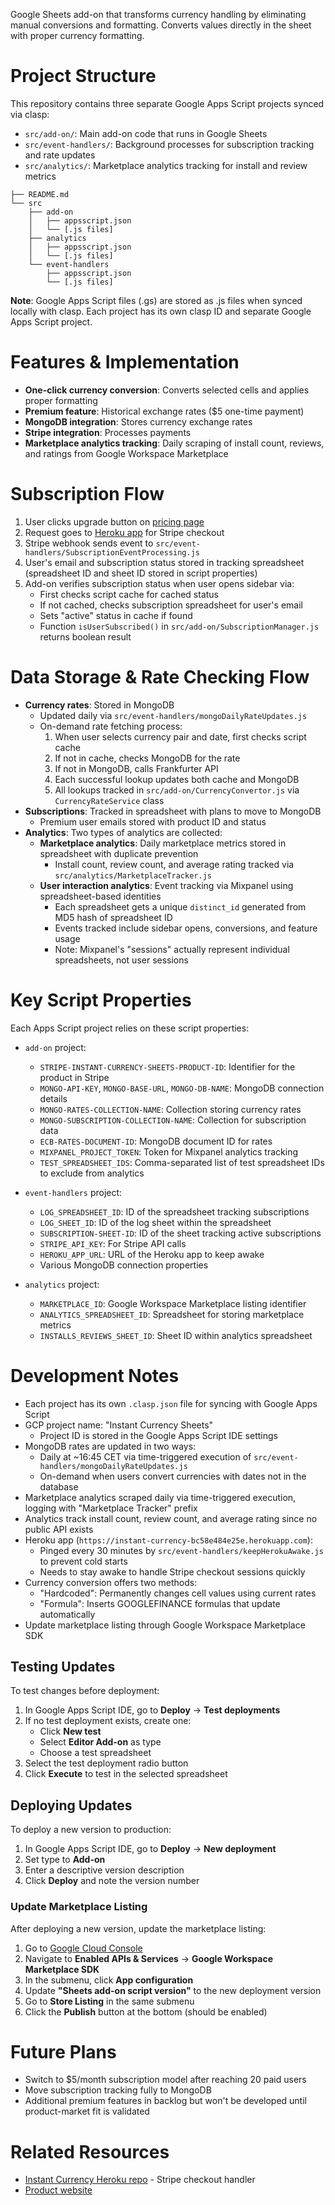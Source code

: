 Google Sheets add-on that transforms currency handling by eliminating manual conversions and formatting. Converts values directly in the sheet with proper currency formatting.

# Project Structure

This repository contains three separate Google Apps Script projects synced via clasp:

- `src/add-on/`: Main add-on code that runs in Google Sheets
- `src/event-handlers/`: Background processes for subscription tracking and rate updates
- `src/analytics/`: Marketplace analytics tracking for install and review metrics

```
├── README.md
└── src
    ├── add-on
    │   ├── appsscript.json
    │   └── [.js files]
    ├── analytics
    │   ├── appsscript.json
    │   └── [.js files]
    └── event-handlers
        ├── appsscript.json
        └── [.js files]
```

**Note**: Google Apps Script files (.gs) are stored as .js files when synced locally with clasp. Each project has its own clasp ID and separate Google Apps Script project.

# Features & Implementation

- **One-click currency conversion**: Converts selected cells and applies proper formatting
- **Premium feature**: Historical exchange rates ($5 one-time payment)
- **MongoDB integration**: Stores currency exchange rates
- **Stripe integration**: Processes payments
- **Marketplace analytics tracking**: Daily scraping of install count, reviews, and ratings from Google Workspace Marketplace

# Subscription Flow

1. User clicks upgrade button on [pricing page](https://instantcurrency.tools/pricing)
2. Request goes to [Heroku app](https://github.com/mrfinnsmith/instant-currency-heroku) for Stripe checkout
3. Stripe webhook sends event to `src/event-handlers/SubscriptionEventProcessing.js`
4. User's email and subscription status stored in tracking spreadsheet (spreadsheet ID and sheet ID stored in script properties)
5. Add-on verifies subscription status when user opens sidebar via:
   - First checks script cache for cached status
   - If not cached, checks subscription spreadsheet for user's email
   - Sets "active" status in cache if found
   - Function `isUserSubscribed()` in `src/add-on/SubscriptionManager.js` returns boolean result

# Data Storage & Rate Checking Flow

- **Currency rates**: Stored in MongoDB
  - Updated daily via `src/event-handlers/mongoDailyRateUpdates.js`
  - On-demand rate fetching process:
    1. When user selects currency pair and date, first checks script cache
    2. If not in cache, checks MongoDB for the rate
    3. If not in MongoDB, calls Frankfurter API
    4. Each successful lookup updates both cache and MongoDB
    5. All lookups tracked in `src/add-on/CurrencyConvertor.js` via `CurrencyRateService` class
- **Subscriptions**: Tracked in spreadsheet with plans to move to MongoDB
  - Premium user emails stored with product ID and status
- **Analytics**: Two types of analytics are collected:
  - **Marketplace analytics**: Daily marketplace metrics stored in spreadsheet with duplicate prevention
    - Install count, review count, and average rating tracked via `src/analytics/MarketplaceTracker.js`
  - **User interaction analytics**: Event tracking via Mixpanel using spreadsheet-based identities
    - Each spreadsheet gets a unique `distinct_id` generated from MD5 hash of spreadsheet ID
    - Events tracked include sidebar opens, conversions, and feature usage
    - Note: Mixpanel's "sessions" actually represent individual spreadsheets, not user sessions

# Key Script Properties

Each Apps Script project relies on these script properties:

- `add-on` project:
  - `STRIPE-INSTANT-CURRENCY-SHEETS-PRODUCT-ID`: Identifier for the product in Stripe
  - `MONGO-API-KEY`, `MONGO-BASE-URL`, `MONGO-DB-NAME`: MongoDB connection details
  - `MONGO-RATES-COLLECTION-NAME`: Collection storing currency rates
  - `MONGO-SUBSCRIPTION-COLLECTION-NAME`: Collection for subscription data
  - `ECB-RATES-DOCUMENT-ID`: MongoDB document ID for rates
  - `MIXPANEL_PROJECT_TOKEN`: Token for Mixpanel analytics tracking
  - `TEST_SPREADSHEET_IDS`: Comma-separated list of test spreadsheet IDs to exclude from analytics

- `event-handlers` project:
  - `LOG_SPREADSHEET_ID`: ID of the spreadsheet tracking subscriptions
  - `LOG_SHEET_ID`: ID of the log sheet within the spreadsheet
  - `SUBSCRIPTION-SHEET-ID`: ID of the sheet tracking active subscriptions
  - `STRIPE_API_KEY`: For Stripe API calls
  - `HEROKU_APP_URL`: URL of the Heroku app to keep awake
  - Various MongoDB connection properties

- `analytics` project:
  - `MARKETPLACE_ID`: Google Workspace Marketplace listing identifier
  - `ANALYTICS_SPREADSHEET_ID`: Spreadsheet for storing marketplace metrics
  - `INSTALLS_REVIEWS_SHEET_ID`: Sheet ID within analytics spreadsheet

# Development Notes

- Each project has its own `.clasp.json` file for syncing with Google Apps Script
- GCP project name: "Instant Currency Sheets"
  - Project ID is stored in the Google Apps Script IDE settings
- MongoDB rates are updated in two ways:
  - Daily at ~16:45 CET via time-triggered execution of `src/event-handlers/mongoDailyRateUpdates.js`
  - On-demand when users convert currencies with dates not in the database
- Marketplace analytics scraped daily via time-triggered execution, logging with "Marketplace Tracker" prefix
- Analytics track install count, review count, and average rating since no public API exists
- Heroku app (`https://instant-currency-bc58e484e25e.herokuapp.com`):
  - Pinged every 30 minutes by `src/event-handlers/keepHerokuAwake.js` to prevent cold starts
  - Needs to stay awake to handle Stripe checkout sessions quickly
- Currency conversion offers two methods:
  - "Hardcoded": Permanently changes cell values using current rates
  - "Formula": Inserts GOOGLEFINANCE formulas that update automatically
- Update marketplace listing through Google Workspace Marketplace SDK

## Testing Updates

To test changes before deployment:

1. In Google Apps Script IDE, go to **Deploy** → **Test deployments**
2. If no test deployment exists, create one:
   - Click **New test**
   - Select **Editor Add-on** as type
   - Choose a test spreadsheet
3. Select the test deployment radio button
4. Click **Execute** to test in the selected spreadsheet

## Deploying Updates

To deploy a new version to production:

1. In Google Apps Script IDE, go to **Deploy** → **New deployment**
2. Set type to **Add-on**
3. Enter a descriptive version description
4. Click **Deploy** and note the version number

### Update Marketplace Listing

After deploying a new version, update the marketplace listing:

1. Go to [Google Cloud Console](https://console.cloud.google.com/)
2. Navigate to **Enabled APIs & Services** → **Google Workspace Marketplace SDK**
3. In the submenu, click **App configuration**
4. Update **"Sheets add-on script version"** to the new deployment version
5. Go to **Store Listing** in the same submenu
6. Click the **Publish** button at the bottom (should be enabled)

# Future Plans

- Switch to $5/month subscription model after reaching 20 paid users
- Move subscription tracking fully to MongoDB
- Additional premium features in backlog but won't be developed until product-market fit is validated

# Related Resources

- [Instant Currency Heroku repo](https://github.com/mrfinnsmith/instant-currency-heroku) - Stripe checkout handler
- [Product website](https://instantcurrency.tools)